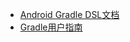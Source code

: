 * [Android Gradle DSL文档](http://google.github.io/android-gradle-dsl/current/index.html)
* [Gradle用户指南](https://docs.gradle.org/current/userguide/userguide.html)

